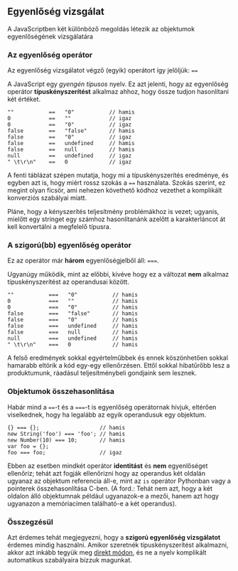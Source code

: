 ﻿## Egyenlőség vizsgálat

A JavaScriptben két különböző megoldás létezik az objektumok egyenlőségének 
vizsgálatára

### Az egyenlőség operátor

Az egyenlőség vizsgálatot végző (egyik) operátort így jelöljük: `==`

A JavaScript egy *gyengén típusos* nyelv. Ez azt jelenti, hogy az egyenlőség
operátor **típuskényszerítést** alkalmaz ahhoz, hogy össze tudjon hasonlítani
két értéket.
    
    ""           ==   "0"           // hamis
    0            ==   ""            // igaz
    0            ==   "0"           // igaz
    false        ==   "false"       // hamis
    false        ==   "0"           // igaz
    false        ==   undefined     // hamis
    false        ==   null          // hamis
    null         ==   undefined     // igaz
    " \t\r\n"    ==   0             // igaz

A fenti táblázat szépen mutatja, hogy mi a típuskényszerítés eredménye, és egyben
azt is, hogy miért rossz szokás a `==` használata. Szokás szerint, ez megint
olyan fícsör, ami nehezen követhető kódhoz vezethet a komplikált konverziós
szabályai miatt.

Pláne, hogy a kényszerítés teljesítmény problémákhoz is vezet; ugyanis, mielőtt
egy stringet egy számhoz hasonlítanánk azelőtt a karakterláncot át kell konvertálni
a megfelelő típusra.

### A szigorú(bb) egyenlőség operátor

Ez az operátor már **három** egyenlőségjelből áll: `===`.

Ugyanúgy működik, mint az előbbi, kivéve hogy ez a változat **nem** alkalmaz
típuskényszerítést az operandusai között.

    ""           ===   "0"           // hamis
    0            ===   ""            // hamis
    0            ===   "0"           // hamis
    false        ===   "false"       // hamis
    false        ===   "0"           // hamis
    false        ===   undefined     // hamis
    false        ===   null          // hamis
    null         ===   undefined     // hamis
    " \t\r\n"    ===   0             // hamis

A felső eredmények sokkal egyértelműbbek és ennek köszönhetően sokkal hamarabb
eltörik a kód egy-egy ellenőrzésen. Ettől sokkal hibatűrőbb lesz
a produktumunk, ráadásul teljesítménybeli gondjaink sem lesznek.

### Objektumok összehasonlítása

Habár mind a `==`-t és a `===`-t is egyenlőség operátornak hívjuk, eltérően
viselkednek, hogy ha legalább az egyik operandusuk egy objektum.
	
	{} === {};                   // hamis
    new String('foo') === 'foo'; // hamis
    new Number(10) === 10;       // hamis
    var foo = {};
    foo === foo;                 // igaz
	
Ebben az esetben mindkét operátor **identitást** és **nem** egyenlőséget 
ellenőriz; tehát azt fogják ellenőrizni hogy az operandus két oldalán
ugyanaz az objektum referencia áll-e, mint az `is` operátor Pythonban
vagy a pointerek összehasonlítása C-ben. (A ford.: Tehát nem azt, hogy a 
két oldalon álló objektumnak például ugyanazok-e a mezői, hanem azt hogy ugyanazon
a memóriacímen található-e a két operandus).

### Összegzésül

Azt érdemes tehát megjegyezni, hogy a **szigorú egyenlőség vizsgálatot** érdemes
mindig használni. Amikor szeretnék típuskényszerítést alkalmazni, akkor azt
inkább tegyük meg [direkt módon](#types.casting), és ne a nyelv komplikált
automatikus szabályaira bízzuk magunkat. 